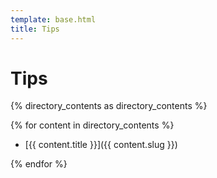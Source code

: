 ```yaml
---
template: base.html
title: Tips
---
```


# Tips

{% directory_contents as directory_contents %}

{% for content in directory_contents %}

- [{{ content.title }}]({{ content.slug }})

{% endfor %}
